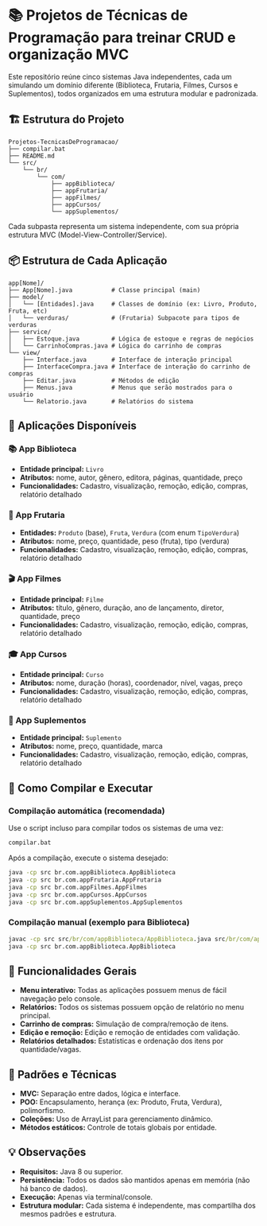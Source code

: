 # 📚 Projetos de Técnicas de Programação para treinar CRUD e organização MVC

Este repositório reúne cinco sistemas Java independentes, cada um simulando um domínio diferente (Biblioteca, Frutaria, Filmes, Cursos e Suplementos), todos organizados em uma estrutura modular e padronizada.

## 🏗️ Estrutura do Projeto

```
Projetos-TecnicasDeProgramacao/
├── compilar.bat
├── README.md
└── src/
    └── br/
        └── com/
            ├── appBiblioteca/
            ├── appFrutaria/
            ├── appFilmes/
            ├── appCursos/
            └── appSuplementos/
```

Cada subpasta representa um sistema independente, com sua própria estrutura MVC (Model-View-Controller/Service).

## 📦 Estrutura de Cada Aplicação

```
app[Nome]/
├── App[Nome].java           # Classe principal (main)
├── model/
│   └── [Entidades].java     # Classes de domínio (ex: Livro, Produto, Fruta, etc)
│   └── verduras/            # (Frutaria) Subpacote para tipos de verduras
├── service/
│   ├── Estoque.java         # Lógica de estoque e regras de negócios
│   └── CarrinhoCompras.java # Lógica do carrinho de compras
└── view/
    ├── Interface.java       # Interface de interação principal
    ├── InterfaceCompra.java # Interface de interação do carrinho de compras
    ├── Editar.java          # Métodos de edição
    ├── Menus.java           # Menus que serão mostrados para o usuário
    └── Relatorio.java       # Relatórios do sistema
```

## 🎯 Aplicações Disponíveis

### 📚 App Biblioteca
- **Entidade principal:** `Livro`
- **Atributos:** nome, autor, gênero, editora, páginas, quantidade, preço
- **Funcionalidades:** Cadastro, visualização, remoção, edição, compras, relatório detalhado

### 🍎 App Frutaria
- **Entidades:** `Produto` (base), `Fruta`, `Verdura` (com enum `TipoVerdura`)
- **Atributos:** nome, preço, quantidade, peso (fruta), tipo (verdura)
- **Funcionalidades:** Cadastro, visualização, remoção, edição, compras, relatório detalhado

### 🎬 App Filmes
- **Entidade principal:** `Filme`
- **Atributos:** título, gênero, duração, ano de lançamento, diretor, quantidade, preço
- **Funcionalidades:** Cadastro, visualização, remoção, edição, compras, relatório detalhado

### 🎓 App Cursos
- **Entidade principal:** `Curso`
- **Atributos:** nome, duração (horas), coordenador, nível, vagas, preço
- **Funcionalidades:** Cadastro, visualização, remoção, edição, compras, relatório detalhado

### 💊 App Suplementos
- **Entidade principal:** `Suplemento`
- **Atributos:** nome, preço, quantidade, marca
- **Funcionalidades:** Cadastro, visualização, remoção, edição, compras, relatório detalhado

## 🚀 Como Compilar e Executar

### Compilação automática (recomendada)

Use o script incluso para compilar todos os sistemas de uma vez:

```bat
compilar.bat
```

Após a compilação, execute o sistema desejado:

```bat
java -cp src br.com.appBiblioteca.AppBiblioteca
java -cp src br.com.appFrutaria.AppFrutaria
java -cp src br.com.appFilmes.AppFilmes
java -cp src br.com.appCursos.AppCursos
java -cp src br.com.appSuplementos.AppSuplementos
```

### Compilação manual (exemplo para Biblioteca)

```bat
javac -cp src src/br/com/appBiblioteca/AppBiblioteca.java src/br/com/appBiblioteca/model/Livro.java src/br/com/appBiblioteca/service/Estoque.java src/br/com/appBiblioteca/service/CarrinhoCompras.java src/br/com/appBiblioteca/view/Interface.java src/br/com/appBiblioteca/view/Editar.java src/br/com/appBiblioteca/view/Relatorio.java
java -cp src br.com.appBiblioteca.AppBiblioteca
```

## 📝 Funcionalidades Gerais

- **Menu interativo:** Todas as aplicações possuem menus de fácil navegação pelo console.
- **Relatórios:** Todos os sistemas possuem opção de relatório no menu principal.
- **Carrinho de compras:** Simulação de compra/remoção de itens.
- **Edição e remoção:** Edição e remoção de entidades com validação.
- **Relatórios detalhados:** Estatísticas e ordenação dos itens por quantidade/vagas.

## 🎨 Padrões e Técnicas

- **MVC:** Separação entre dados, lógica e interface.
- **POO:** Encapsulamento, herança (ex: Produto, Fruta, Verdura), polimorfismo.
- **Coleções:** Uso de ArrayList para gerenciamento dinâmico.
- **Métodos estáticos:** Controle de totais globais por entidade.

## 💡 Observações

- **Requisitos:** Java 8 ou superior.
- **Persistência:** Todos os dados são mantidos apenas em memória (não há banco de dados).
- **Execução:** Apenas via terminal/console.
- **Estrutura modular:** Cada sistema é independente, mas compartilha dos mesmos padrões e estrutura.
